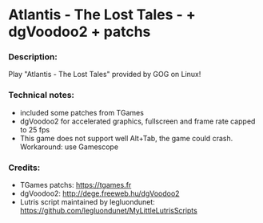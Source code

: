 # Atlantis - The Lost Tales - + dgVoodoo2 + patchs
### Description:
Play "Atlantis - The Lost Tales" provided by GOG on Linux!
### Technical notes:
- included some patches from TGames
- dgVoodoo2 for accelerated graphics, fullscreen and frame rate capped to 25 fps
- This game does not support well Alt+Tab, the game could crash. Workaround: use Gamescope
### Credits:
- TGames patchs: https://tgames.fr
- dgVoodoo2: http://dege.freeweb.hu/dgVoodoo2
- Lutris script maintained by legluondunet: https://github.com/legluondunet/MyLittleLutrisScripts
